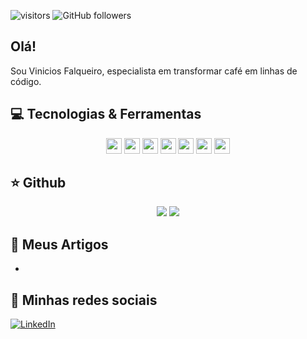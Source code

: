 ![visitors](https://visitor-badge.glitch.me/badge?page_id=vfreis.visitor-badge)
![GitHub followers](https://img.shields.io/github/followers/vfreis?style=social)

## Olá!

Sou Vinicios Falqueiro, especialista em transformar café em linhas de código.

## 💻 Tecnologias & Ferramentas

<p align="center">
  <img src="https://img.shields.io/badge/javascript-%23F7DF1E.svg?&style=for-the-badge&logo=javascript&logoColor=black" height="25"/>
  <img src="https://img.shields.io/badge/node.js%20-%2343853D.svg?&style=for-the-badge&logo=node.js&logoColor=white" height="25"/>
  <img src="https://img.shields.io/badge/react%20-%2320232a.svg?&style=for-the-badge&logo=react&logoColor=%2361DAFB" height="25"/>
  <img src="https://img.shields.io/badge/bootstrap%20-%23563D7C.svg?&style=for-the-badge&logo=bootstrap&logoColor=white" height="25"/>
  <img src="https://img.shields.io/badge/-npm-CB3837?style=flat-square&logo=npm" height="25"/>
  <img src="https://img.shields.io/badge/-GitHub-181717?style=flat-square&logo=github" height="25"/>
  <img src="http://ForTheBadge.com/images/badges/made-with-python.svg" height="25"/>
</p>

## ⭐ Github

<p align = "center">
  <img src = "https://github-readme-stats.vercel.app/api?username=vfreis&show_icons=true&theme=tokyonight&line_height=27">
  <img src = "https://github-readme-stats.vercel.app/api/top-langs/?username=vfreis&hide=css,java,html&theme=tokyonight">
</p>

## 📕 Meus Artigos

<!-- BLOG-POST-LIST:START -->
- 

## 🎯 Minhas redes sociais

[![LinkedIn](https://img.shields.io/badge/linkedin-%230077B5.svg?&style=for-the-badge&logo=linkedin&logoColor=white)](https://www.linkedin.com/in/vfalqueiroreis/)
